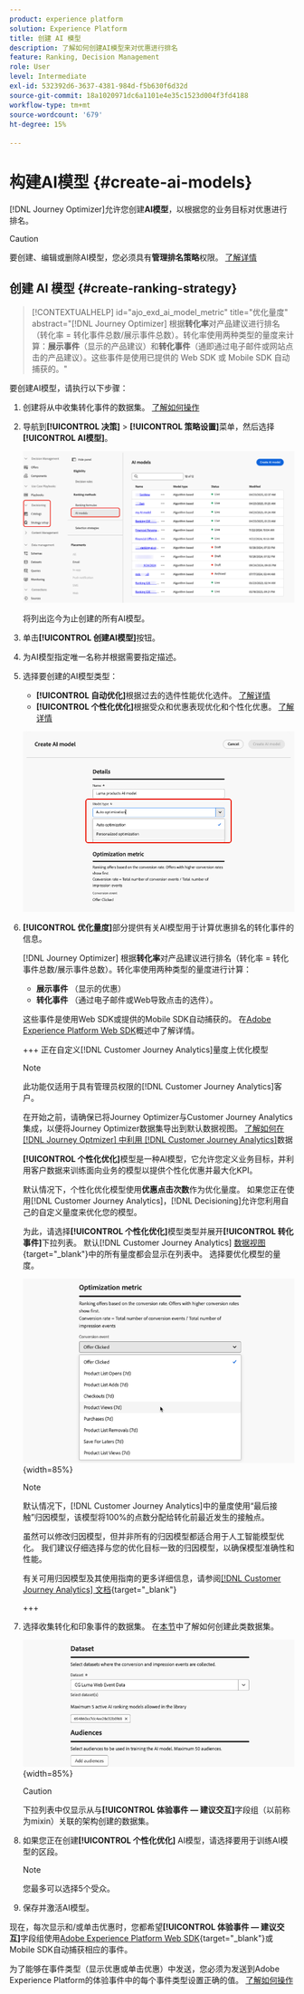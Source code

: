 ```yaml
---
product: experience platform
solution: Experience Platform
title: 创建 AI 模型
description: 了解如何创建AI模型来对优惠进行排名
feature: Ranking, Decision Management
role: User
level: Intermediate
exl-id: 532392d6-3637-4381-984d-f5b630f6d32d
source-git-commit: 18a1020971dc6a1101e4e35c1523d004f3fd4188
workflow-type: tm+mt
source-wordcount: '679'
ht-degree: 15%

---
```


# 构建AI模型 {#create-ai-models}

[!DNL Journey Optimizer]允许您创建&#x200B;**AI模型**，以根据您的业务目标对优惠进行排名。

>[!CAUTION]
>
>要创建、编辑或删除AI模型，您必须具有&#x200B;**管理排名策略**&#x200B;权限。 [了解详情](../../administration/high-low-permissions.md#manage-ranking-strategies)

## 创建 AI 模型 {#create-ranking-strategy}

>[!CONTEXTUALHELP]
>id="ajo_exd_ai_model_metric"
>title="优化量度"
>abstract="[!DNL Journey Optimizer] 根据&#x200B;**转化率**&#x200B;对产品建议进行排名（转化率 = 转化事件总数/展示事件总数）。转化率使用两种类型的量度来计算：**展示事件**（显示的产品建议）和&#x200B;**转化事件**（通即通过电子邮件或网站点击的产品建议）。这些事件是使用已提供的 Web SDK 或 Mobile SDK 自动捕获的。"

要创建AI模型，请执行以下步骤：

1. 创建将从中收集转化事件的数据集。 [了解如何操作](../data-collection/create-dataset.md)

1. 导航到&#x200B;**[!UICONTROL 决策]** > **[!UICONTROL 策略设置]**&#x200B;菜单，然后选择&#x200B;**[!UICONTROL AI模型]**。

   ![](../assets/ai-model-list.png)

   将列出迄今为止创建的所有AI模型。

1. 单击&#x200B;**[!UICONTROL 创建AI模型]**&#x200B;按钮。

1. 为AI模型指定唯一名称并根据需要指定描述。

1. 选择要创建的AI模型类型：

   * **[!UICONTROL 自动优化]**&#x200B;根据过去的选件性能优化选件。 [了解详情](auto-optimization-model.md)
   * **[!UICONTROL 个性化优化]**&#x200B;根据受众和优惠表现优化和个性化优惠。 [了解详情](personalized-optimization-model.md)

   ![](../assets/ai-model-types.png)

1. **[!UICONTROL 优化量度]**&#x200B;部分提供有关AI模型用于计算优惠排名的转化事件的信息。

   [!DNL Journey Optimizer] 根据&#x200B;**转化率**&#x200B;对产品建议进行排名（转化率 = 转化事件总数/展示事件总数）。转化率使用两种类型的量度进行计算：
   * **展示事件** （显示的优惠）
   * **转化事件** （通过电子邮件或Web导致点击的选件）。

   这些事件是使用Web SDK或提供的Mobile SDK自动捕获的。 在[Adobe Experience Platform Web SDK](https://experienceleague.adobe.com/docs/experience-platform/edge/home.html?lang=zh-Hans)概述中了解详情。

   +++ 正在自定义[!DNL Customer Journey Analytics]量度上优化模型

   >[!NOTE]
   >
   >此功能仅适用于具有管理员权限的[!DNL Customer Journey Analytics]客户。
   >
   >在开始之前，请确保已将Journey Optimizer与Customer Journey Analytics集成，以便将Journey Optimizer数据集导出到默认数据视图。 [了解如何在 [!DNL Journey Optmizer] 中利用 [!DNL Customer Journey Analytics]](../../reports/cja-ajo.md)数据

   **[!UICONTROL 个性化优化]**&#x200B;模型是一种AI模型，它允许您定义业务目标，并利用客户数据来训练面向业务的模型以提供个性化优惠并最大化KPI。

   默认情况下，个性化优化模型使用&#x200B;**优惠点击次数**&#x200B;作为优化量度。 如果您正在使用[!DNL Customer Journey Analytics]，[!DNL Decisioning]允许您利用自己的自定义量度来优化您的模型。

   为此，请选择&#x200B;**[!UICONTROL 个性化优化]**&#x200B;模型类型并展开&#x200B;**[!UICONTROL 转化事件]**&#x200B;下拉列表。 默认[!DNL Customer Journey Analytics] [数据视图](https://experienceleague.adobe.com/zh-hans/docs/analytics-platform/using/cja-dataviews/data-views){target="_blank"}中的所有量度都会显示在列表中。 选择要优化模型的量度。

   ![](../assets/ai-model-custom-metrics.png){width=85%}

   >[!NOTE]
   >
   >默认情况下，[!DNL Customer Journey Analytics]中的量度使用“最后接触”归因模型，该模型将100%的点数分配给转化前最近发生的接触点。
   >
   >虽然可以修改归因模型，但并非所有的归因模型都适合用于人工智能模型优化。 我们建议仔细选择与您的优化目标一致的归因模型，以确保模型准确性和性能。
   >
   >有关可用归因模型及其使用指南的更多详细信息，请参阅[[!DNL Customer Journey Analytics] 文档](https://experienceleague.adobe.com/zh-hans/docs/analytics-platform/using/cja-dataviews/component-settings/attribution){target="_blank"}

   +++

1. 选择收集转化和印象事件的数据集。 在[本节](../data-collection/create-dataset.md)中了解如何创建此类数据集。

   ![](../assets/ai-model-datasets.png){width=85%}

   >[!CAUTION]
   >
   >下拉列表中仅显示从与&#x200B;**[!UICONTROL 体验事件 — 建议交互]**&#x200B;字段组（以前称为mixin）关联的架构创建的数据集。

1. 如果您正在创建&#x200B;**[!UICONTROL 个性化优化]** AI模型，请选择要用于训练AI模型的区段。

   <!--➡️ [Discover this feature in video](#video)-->

   >[!NOTE]
   >
   >您最多可以选择5个受众。

1. 保存并激活AI模型。

<!--At this point, you must have:

* created the AI model,
* defined which type of event you want to capture - offer displayed (impression) and/or offer clicked (conversion),
* and in which dataset you want to collect the event data.-->

现在，每次显示和/或单击优惠时，您都希望&#x200B;**[!UICONTROL 体验事件 — 建议交互]**&#x200B;字段组使用[Adobe Experience Platform Web SDK](https://experienceleague.adobe.com/docs/experience-platform/edge/web-sdk-faq.html?lang=zh-Hans#what-is-adobe-experience-platform-web-sdk%3F){target="_blank"}或Mobile SDK自动捕获相应的事件。

为了能够在事件类型（显示优惠或单击优惠）中发送，您必须为发送到Adobe Experience Platform的体验事件中的每个事件类型设置正确的值。 [了解如何操作](../data-collection/schema-requirement.md)

<!--
## How-to video {#video}

Learn how to create a personalized optimization model and how to apply it to a decision.

>[!VIDEO](https://video.tv.adobe.com/v/3419954?quality=12)-->
